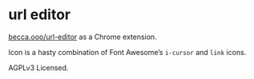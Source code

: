 # url editor

[becca.ooo/url-editor] as a Chrome extension.

Icon is a hasty combination of Font Awesome’s `i-cursor` and `link` icons.

AGPLv3 Licensed.

[becca.ooo/url-editor]: https://becca.ooo/url-editor
